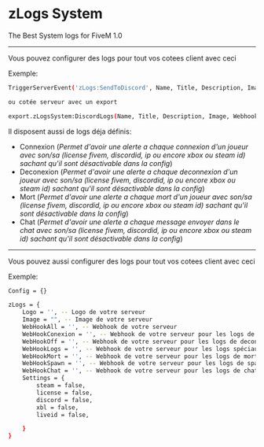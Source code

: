 zLogs System
======

The Best System logs for FiveM 1.0

-------------
Vous pouvez configurer des logs pour tout vos cotees client avec ceci

Exemple: 
```bash
TriggerServerEvent('zLogs:SendToDiscord', Name, Title, Description, Image, Webhook)

ou cotée serveur avec un export 

export.zLogsSystem:DiscordLogs(Name, Title, Description, Image, Webhook)
```

Il disposent aussi de logs déja définis:
* Connexion (_Permet d'avoir une alerte a chaque connexion d'un joueur avec son/sa (license fivem, discordid, ip ou encore xbox ou steam id) sachant qu'il sont désactivable dans la config_)
* Deconexion (_Permet d'avoir une alerte a chaque deconnexion d'un joueur avec son/sa (license fivem, discordid, ip ou encore xbox ou steam id) sachant qu'il sont désactivable dans la config_)
* Mort (_Permet d'avoir une alerte a chaque mort d'un joueur avec son/sa (license fivem, discordid, ip ou encore xbox ou steam id) sachant qu'il sont désactivable dans la config_)
* Chat (_Permet d'avoir une alerte a chaque message envoyer dans le chat avec son/sa (license fivem, discordid, ip ou encore xbox ou steam id) sachant qu'il sont désactivable dans la config_)

-------------
Vous pouvez aussi configurer des logs pour tout vos cotees client avec ceci

Exemple: 
```bash
Config = {}

zLogs = {
    Logo = '', -- Logo de votre serveur
    Image = "", -- Image de votre serveur
    WebHookAll = '', -- Webhook de votre serveur
    WebHookConexion = '', -- Webhook de votre serveur pour les logs de connexion
    WebHookOff = '', -- Webhook de votre serveur pour les logs de deconnexion
    WebHookLogs = '', -- Webhook de votre serveur pour les logs spéciaux
    WebHookMort = '', -- Webhook de votre serveur pour les logs de mort
    WebHookSpawn = '', -- Webhook de votre serveur pour les logs de spawn
    WebHookChat = '', -- Webhook de votre serveur pour les logs de chat
    Settings = {
        steam = false,
        license = false,
        discord = false,
        xbl = false,
        liveid = false,

    }
}
```

